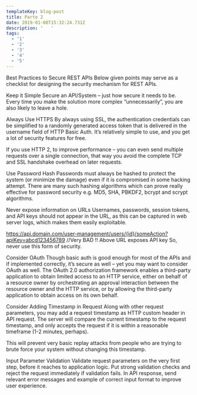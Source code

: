 ```yaml
---
templateKey: blog-post
title: Parte 2
date: 2019-01-08T15:32:24.731Z
description: '   '
tags:
  - '1'
  - '2'
  - '3'
  - '4'
  - '5'
---
```

Best Practices to Secure REST APIs
Below given points may serve as a checklist for designing the security mechanism for REST APIs.

Keep it Simple
Secure an API/System – just how secure it needs to be. Every time you make the solution more complex “unnecessarily”, you are also likely to leave a hole.

Always Use HTTPS
By always using SSL, the authentication credentials can be simplified to a randomly generated access token that is delivered in the username field of HTTP Basic Auth. It’s relatively simple to use, and you get a lot of security features for free.

If you use HTTP 2, to improve performance – you can even send multiple requests over a single connection, that way you avoid the complete TCP and SSL handshake overhead on later requests.

Use Password Hash
Passwords must always be hashed to protect the system (or minimize the damage) even if it is compromised in some hacking attempt. There are many such hashing algorithms which can prove really effective for password security e.g. MD5, SHA, PBKDF2, bcrypt and scrypt algorithms.

Never expose information on URLs
Usernames, passwords, session tokens, and API keys should not appear in the URL, as this can be captured in web server logs, which makes them easily exploitable.

https://api.domain.com/user-management/users/{id}/someAction?apiKey=abcd123456789  //Very BAD !!
Above URL exposes API key So, never use this form of security.

Consider OAuth
Though basic auth is good enough for most of the APIs and if implemented correctly, it’s secure as well – yet you may want to consider OAuth as well. The OAuth 2.0 authorization framework enables a third-party application to obtain limited access to an HTTP service, either on behalf of a resource owner by orchestrating an approval interaction between the resource owner and the HTTP service, or by allowing the third-party application to obtain access on its own behalf.

Consider Adding Timestamp in Request
Along with other request parameters, you may add a request timestamp as HTTP custom header in API request. The server will compare the current timestamp to the request timestamp, and only accepts the request if it is within a reasonable timeframe (1-2 minutes, perhaps).

This will prevent very basic replay attacks from people who are trying to brute force your system without changing this timestamp.

Input Parameter Validation
Validate request parameters on the very first step, before it reaches to application logic. Put strong validation checks and reject the request immediately if validation fails. In API response, send relevant error messages and example of correct input format to improve user experience.
